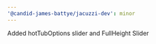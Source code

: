 ```yaml
---
'@candid-james-battye/jacuzzi-dev': minor
---
```


Added hotTubOptions slider and FullHeight Slider
